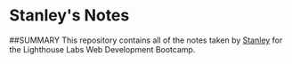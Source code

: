 # Stanley's Notes

##SUMMARY
This repository contains all of the notes taken by [Stanley](https://github.com/Stanley1111) for the Lighthouse Labs Web Development Bootcamp.

